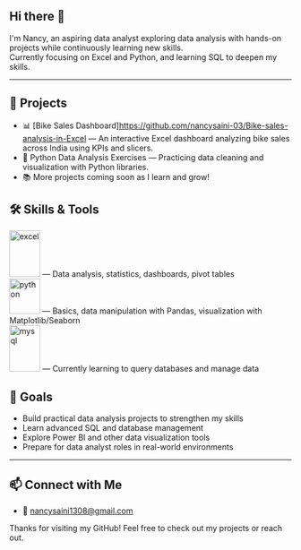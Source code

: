 ## Hi there 👋

I'm Nancy, an aspiring data analyst exploring data analysis with hands-on projects while continuously learning new skills.  
Currently focusing on Excel and Python, and learning SQL to deepen my skills.

---

## 💼 Projects

- 📊 [Bike Sales Dashboard]https://github.com/nancysaini-03/Bike-sales-analysis-in-Excel — An interactive Excel dashboard analyzing bike sales across India using KPIs and slicers.  
- 🐍 Python Data Analysis Exercises — Practicing data cleaning and visualization with Python libraries.  
- 📚 More projects coming soon as I learn and grow!


## 🛠️ Skills & Tools

<img width="55" height="83" alt="excel" src="https://github.com/user-attachments/assets/20a9e494-47ac-4b0d-83dd-99e96d3d0298" />  — Data analysis, statistics, dashboards, pivot tables     
<img width="55" height="63" alt="python" src="https://github.com/user-attachments/assets/7bd3d760-fe56-4ffd-bd7b-fb3269af20ae" />  — Basics, data manipulation with Pandas, visualization with Matplotlib/Seaborn    
<img width="55" height="83" alt="mysql" src="https://github.com/user-attachments/assets/ca69b7af-0db4-444e-bced-ee546cbb79c1" /> — Currently learning to query databases and manage data


## 🎯 Goals

- Build practical data analysis projects to strengthen my skills  
- Learn advanced SQL and database management  
- Explore Power BI and other data visualization tools  
- Prepare for data analyst roles in real-world environments

---

## 📫 Connect with Me
  
- 📧 nancysaini1308@gmail.com


Thanks for visiting my GitHub! Feel free to check out my projects or reach out.
